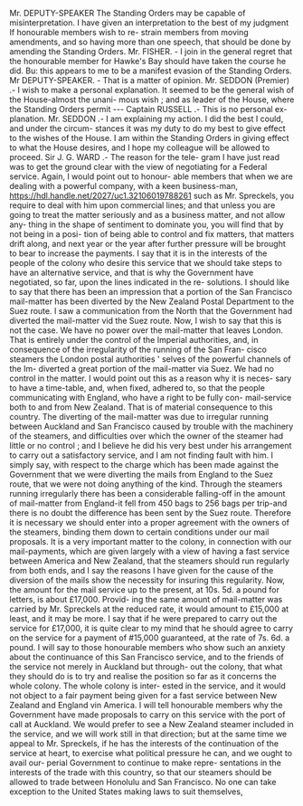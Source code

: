 Mr. DEPUTY-SPEAKER The Standing Orders may be capable of misinterpretation. I have given an interpretation to the best of my judgment If honourable members wish to re- strain members from moving amendments, and so having more than one speech, that should be done by amending the Standing Orders. Mr. FISHER. - I join in the general regret that the honourable member for Hawke's Bay should have taken the course he did. Bu: this appears to me to be a manifest evasion of the Standing Orders. Mr DEPUTY-SPEAKER. - That is a matter of opinion. Mr. SEDDON (Premier) .- I wish to make a personal explanation. It seemed to be the general wish of the House-almost the unani- mous wish ; and as leader of the House, where the Standing Orders permit --- Captain RUSSELL .- This is no personal ex- planation. Mr. SEDDON .- I am explaining my action. I did the best I could, and under the circum- stances it was my duty to do my best to give effect to the wishes of the House. I am within the Standing Orders in giving effect to what the House desires, and I hope my colleague will be allowed to proceed. Sir J. G. WARD .- The reason for the tele- gram I have just read was to get the ground clear with the view of negotiating for a Federal service. Again, I would point out to honour- able members that when we are dealing with a powerful company, with a keen business-man, https://hdl.handle.net/2027/uc1.32106019788261 such as Mr. Spreckels, you require to deal with him upon commercial lines; and that unless you are going to treat the matter seriously and as a business matter, and not allow any- thing in the shape of sentiment to dominate you, you will find that by not being in a posi- tion of being able to control and fix matters, that matters drift along, and next year or the year after further pressure will be brought to bear to increase the payments. I say that it is in the interests of the people of the colony who desire this service that we should take steps to have an alternative service, and that is why the Government have negotiated, so far, upon the lines indicated in the re- solutions. I should like to say that there has been an impression that a portion of the San Francisco mail-matter has been diverted by the New Zealand Postal Department to the Suez route. I saw a communication from the North that the Government had diverted the mail-matter vid the Suez route. Now, I wish to say that this is not the case. We have no power over the mail-matter that leaves London. That is entirely under the control of the Imperial authorities, and, in consequence of the irregularity of the running of the San Fran- cisco steamers the London postal authorities ' selves of the powerful channels of the Im- diverted a great portion of the mail-matter via Suez. We had no control in the matter. I would point out this as a reason why it is neces- sary to have a time-table, and, when fixed, adhered to, so that the people communicating with England, who have a right to be fully con- mail-service both to and from New Zealand. That is of material consequence to this country. The diverting of the mail-matter was due to irregular running between Auckland and San Francisco caused by trouble with the machinery of the steamers, and difficulties over which the owner of the steamer had little or no control ; and I believe he did his very best under his arrangement to carry out a satisfactory service, and I am not finding fault with him. I simply say, with respect to the charge which has been made against the Government that we were diverting the mails from England to the Suez route, that we were not doing anything of the kind. Through the steamers running irregularly there has been a considerable falling-off in the amount of mail-matter from England-it fell from 450 bags to 256 bags per trip-and there is no doubt the difference has been sent by the Suez route. Therefore it is necessary we should enter into a proper agreement with the owners of the steamers, binding them down to certain conditions under our mail proposals. It is a very important matter to the colony, in connection with our mail-payments, which are given largely with a view of having a fast service between America and New Zealand, that the steamers should run regularly from both ends, and I say the reasons I have given for the cause of the diversion of the mails show the necessity for insuring this regularity. Now, the amount for the mail service up to the present, at 10s. 5d. a pound for letters, is about £17,000. Provid- ing the same amount of mail-matter was carried by Mr. Spreckels at the reduced rate, it would amount to £15,000 at least, and it may be more. I say that if he were prepared to carry out the service for £17,000, it is quite clear to my mind that he should agree to carry on the service for a payment of #15,000 guaranteed, at the rate of 7s. 6d. a pound. I will say to those honourable members who show such an anxiety about the continuance of this San Francisco service, and to the friends of the service not merely in Auckland but through- out the colony, that what they should do is to try and realise the position so far as it concerns the whole colony. The whole colony is inter- ested in the service, and it would not object to a fair payment being given for a fast service between New Zealand and England vin America. I will tell honourable members why the Government have made proposals to carry on this service with the port of call at Auckland. We would prefer to see a New Zealand steamer included in the service, and we will work still in that direction; but at the same time we appeal to Mr. Spreckels, if he has the interests of the continuation of the service at heart, to exercise what political pressure he can, and we ought to avail our- perial Government to continue to make repre- sentations in the interests of the trade with this country, so that our steamers should be allowed to trade between Honolulu and San Francisco. No one can take exception to the United States making laws to suit themselves, 